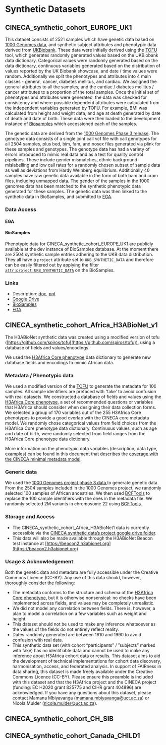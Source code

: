 # Synthetic Datasets

## CINECA_synthetic_cohort_EUROPE_UK1
This dataset consists of 2521 samples which have genetic data based on [1000 Genomes data](https://www.nature.com/articles/nature15393), and synthetic subject 
attributes and phenotypic data derived from [UKBiobank](https://journals.plos.org/plosmedicine/article?id=10.1371/journal.pmed.1001779). These data were initially derived using the [TOFU](https://github.com/spiros/tofu) tool, which 
generates randomly generated values based on the UKBiobank data dictionary. Categorical values were randomly generated 
based on the data dictionary, continuous variables generated based on the distribution of values reported by the UK 
Biobank showcase, and date / time values were random. Additionally we split the phenotypes and attributes into 4 main 
classes - general, cancer, diabetes mellitus, and cardiac. We assigned the general attributes to all the samples, and 
the cardiac / diabetes mellitus / cancer attributes to a proportion of the total samples. Once the initial set of 
phenotypes and attributes were generated, the data was checked for consistency and where possible dependent attributes 
were calculated from the independent variables generated by TOFU. For example, BMI was calculated from height and 
weight data, and age at death generated by date of death and date of birth. These data were then loaded to the 
development instance of [Biosamples](https://www.ebi.ac.uk/biosamples/ ) which accessioned each of the samples. 

The genetic data are derived from the [1000 Genomes Phase 3 release](https://www.internationalgenome.org/category/phase-3/). The genotype data consists of a single joint call 
vcf file with call genotypes for all 2504 samples, plus bed, bim, fam, and nosex files generated via plink for these 
samples and genotypes. The genotype data has had a variety of errors introduced to mimic real data and as a test for 
quality control pipelines. These include gender mismatches, ethnic background mislabelling and low call rates for a 
randomly chosen subset of sample data as well as deviations from Hardy Weinberg equilibrium. 
Additionally 40 samples have raw genetic data available in the form of both bam and cram 
files, including unmapped data. The gender of the samples in the 1000 genomes data has been matched to the synthetic 
phenotypic data generated for these samples. The genetic data was then linked to the synthetic data in BioSamples, and 
submitted to [EGA](https://ega-archive.org/). 

### Data Access
#### EGA

#### BioSamples
Phenotypic data for CINECA_synthetic_cohort_EUROPE_UK1 are publicly available at the dev instance of BioSamples 
database. At the moment there are 2504 synthetic sample entries adhering to the UKB data distribution. They all have a 
`project` attribute set to `UKB_SYNTHETIC_DATA` and therefore can be easily filtered out by applying the filter 
[`attr:project:UKB_SYNTHETIC_DATA`](https://wwwdev.ebi.ac.uk/biosamples/samples?filter=attr:project:UKB_SYNTHETIC_DATA) 
on the BioSamples.


### Links
- Description: [doc](), [ppt]()
- [Google Drive](https://drive.google.com/drive/u/1/folders/1uEy6C_owT6Lh1gBWHs-MvA4nS_9TAdLK)
- [BioSamples](https://wwwdev.ebi.ac.uk/biosamples/samples?filter=attr:project:UKB_SYNTHETIC_DATA)
- [EGA](https://ega-archive.org/datasets/EGAD00001006673)


## CINECA_synthetic_cohort_Africa_H3ABioNet_v1

The H3ABioNet synthetic data was created using a modified version of tofu ([https://github.com/spiros/tofu](https://github.com/spiros/tofu)), using a database of fields and values/encodings.

We used the [H3Africa Core phenotype](https://www.h3abionet.org/images/DataAndStandards/DataStandards/H3AfricaHarmonisedPhenotypes_DataDictionary_2018-05-11_Version_1.csv) data dictionary to generate new database fields and encodings to mimic African data.

### Metadata / Phenotypic data

We used a modified version of the [TOFU](https://github.com/spiros/tofu) to generate the metadata for 100 samples. All sample identifiers are prefaced with 'fake' to avoid confusion with real datasets. We constructed a database of fields and values using the [H3Africa Core phenotype](https://www.h3abionet.org/images/DataAndStandards/DataStandards/H3AfricaHarmonisedPhenotypes_DataDictionary_2018-05-11_Version_1.csv), a set of recommended questions or variables that H3Africa should consider when designing their data collection forms. We selected a group of 170 variables out of the 255 H3Africa Core phenotypes to provide a good overlap with the CINECA core metadata model. We randomly chose categorical values from field choices from the H3Africa Core phenotype data dictionary. Continuous values, such as age and date of birth, were randomly selected from field ranges from the H3Africa Core phenotype data dictionary.

More information on the phenotypic data variables (description, data type, examples) can be found in this document that describes the [coverage with the CINECA minimal metadata model](https://docs.google.com/spreadsheets/d/1Wpbf51jZjNHaIn1FJkMcMHswvHW0nasu/edit#gid=428731926).

### Generic data

We used the [1000 Genomes project phase 3 data ](http://ftp.1000genomes.ebi.ac.uk/vol1/ftp/release/20130502/) to generate genetic data. From the 2504 samples included in the 1000 Genomes project, we randomly selected 100 samples of African ancestries. We then used [BCFTools](http://samtools.github.io/bcftools/bcftools.html) to replace the 100 sample identifiers with the ones in the metadata file. We randomly selected 2M variants in chromosome 22 using [BCFTools](http://samtools.github.io/bcftools/bcftools.html). 

### Storage and Access

*   The CINECA_synthetic_cohort_Africa_H3ABioNet1 data is currently accessible via the [CINECA synthetic data’s project google drive folder](https://drive.google.com/drive/folders/1pJoMvK-HBnMqoOTxGqkvenUVTeiQ0z8M?usp=sharing).
*   This data will also be made available through the H3ABioNet Beacon test instance at [https://beacon2.h3abionet.org](https://beacon2.h3abionet.org) 

### Usage & Acknowledgement

Both the genetic data and metadata are fully accessible under the Creative Commons Licence (CC-BY). Any use of this data should, however, thoroughly consider the following:
*   The metadata conforms to the structure and schema of the [H3Africa Core phenotype](https://www.h3abionet.org/images/DataAndStandards/DataStandards/H3AfricaHarmonisedPhenotypes_DataDictionary_2018-05-11_Version_1.csv), but it is otherwise nonsensical: no checks have been implemented across fields, and values may be completely unrealistic.
*   We did not model any correlation between fields. There is, however, a plan to model a correlation on a few variables such as weight and height.
*   This dataset should not be used to make any inference whatsoever as the values of the fields do not entirely reflect reality.
*   Dates randomly generated are between 1910 and 1990 to avoid confusion with real data.
*   This synthetic data set (with cohort “participants” / ”subjects” marked with fake) has no identifiable data and cannot be used to make any inference about H3Africa cohort data or results. This dataset aims to aid the development of technical implementations for cohort data discovery, harmonisation, access, and federated analysis. In support of FAIRness in data sharing, this dataset is made freely available under the Creative Commons Licence (CC-BY). Please ensure this preamble is included with this dataset and that the H3Africa project and the CINECA project (funding: EC H2020 grant 825775 and CIHR grant 404896) are acknowledged. If you have any questions about this dataset, please contact Mamana Mbiyavanga ([mamana.mbiyavanga@uct.ac.za](mailto:mamana.mbiyavanga@uct.ac.za)) or Nicola Mulder ([nicola.mulder@uct.ac.za](mailto:nicola.mulder@uct.ac.za)).

## CINECA_synthetic_cohort_CH_SIB

## CINECA_synthetic_cohort_Canada_CHILD1
